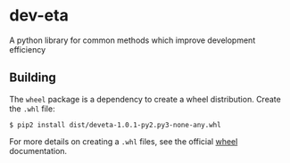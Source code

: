 # dev-eta
A python library for common methods which improve development efficiency

## Building
The `wheel` package is a dependency to create a wheel distribution. Create the `.whl` file:
```
$ pip2 install dist/deveta-1.0.1-py2.py3-none-any.whl
```
For more details on creating a `.whl` files, see the official [wheel](https://wheel.readthedocs.io/en/stable/) documentation.
